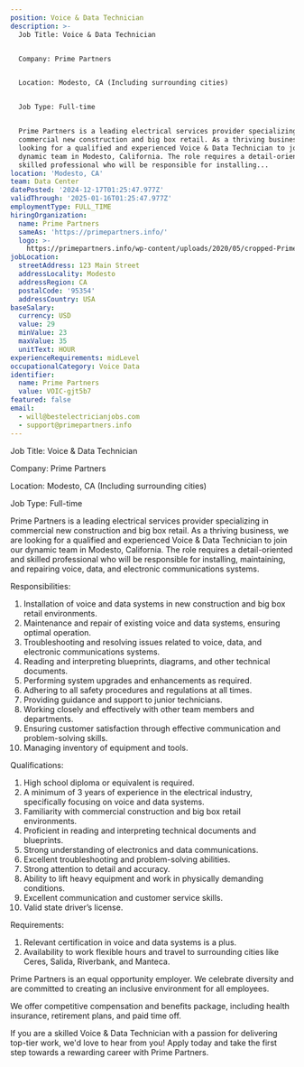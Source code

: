 ```yaml
---
position: Voice & Data Technician
description: >-
  Job Title: Voice & Data Technician


  Company: Prime Partners


  Location: Modesto, CA (Including surrounding cities)


  Job Type: Full-time


  Prime Partners is a leading electrical services provider specializing in
  commercial new construction and big box retail. As a thriving business, we are
  looking for a qualified and experienced Voice & Data Technician to join our
  dynamic team in Modesto, California. The role requires a detail-oriented and
  skilled professional who will be responsible for installing...
location: 'Modesto, CA'
team: Data Center
datePosted: '2024-12-17T01:25:47.977Z'
validThrough: '2025-01-16T01:25:47.977Z'
employmentType: FULL_TIME
hiringOrganization:
  name: Prime Partners
  sameAs: 'https://primepartners.info/'
  logo: >-
    https://primepartners.info/wp-content/uploads/2020/05/cropped-Prime-Partners-Logo-NO-BG-1-1.png
jobLocation:
  streetAddress: 123 Main Street
  addressLocality: Modesto
  addressRegion: CA
  postalCode: '95354'
  addressCountry: USA
baseSalary:
  currency: USD
  value: 29
  minValue: 23
  maxValue: 35
  unitText: HOUR
experienceRequirements: midLevel
occupationalCategory: Voice Data
identifier:
  name: Prime Partners
  value: VOIC-gjt5b7
featured: false
email:
  - will@bestelectricianjobs.com
  - support@primepartners.info
---
```




Job Title: Voice & Data Technician

Company: Prime Partners

Location: Modesto, CA (Including surrounding cities)

Job Type: Full-time

Prime Partners is a leading electrical services provider specializing in commercial new construction and big box retail. As a thriving business, we are looking for a qualified and experienced Voice & Data Technician to join our dynamic team in Modesto, California. The role requires a detail-oriented and skilled professional who will be responsible for installing, maintaining, and repairing voice, data, and electronic communications systems.

Responsibilities:

1. Installation of voice and data systems in new construction and big box retail environments.
2. Maintenance and repair of existing voice and data systems, ensuring optimal operation.
3. Troubleshooting and resolving issues related to voice, data, and electronic communications systems.
4. Reading and interpreting blueprints, diagrams, and other technical documents.
5. Performing system upgrades and enhancements as required.
6. Adhering to all safety procedures and regulations at all times.
7. Providing guidance and support to junior technicians.
8. Working closely and effectively with other team members and departments.
9. Ensuring customer satisfaction through effective communication and problem-solving skills.
10. Managing inventory of equipment and tools.

Qualifications:

1. High school diploma or equivalent is required.
2. A minimum of 3 years of experience in the electrical industry, specifically focusing on voice and data systems.
3. Familiarity with commercial construction and big box retail environments.
4. Proficient in reading and interpreting technical documents and blueprints.
5. Strong understanding of electronics and data communications.
6. Excellent troubleshooting and problem-solving abilities.
7. Strong attention to detail and accuracy.
8. Ability to lift heavy equipment and work in physically demanding conditions.
9. Excellent communication and customer service skills.
10. Valid state driver’s license.

Requirements:

1. Relevant certification in voice and data systems is a plus.
2. Availability to work flexible hours and travel to surrounding cities like Ceres, Salida, Riverbank, and Manteca.

Prime Partners is an equal opportunity employer. We celebrate diversity and are committed to creating an inclusive environment for all employees.

We offer competitive compensation and benefits package, including health insurance, retirement plans, and paid time off. 

If you are a skilled Voice & Data Technician with a passion for delivering top-tier work, we'd love to hear from you! Apply today and take the first step towards a rewarding career with Prime Partners.
